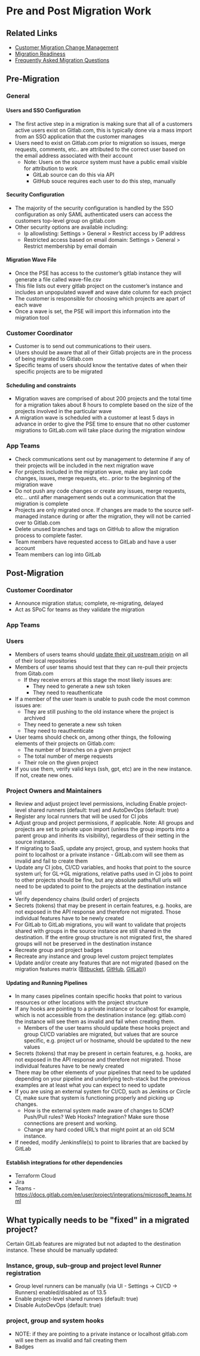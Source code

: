 # Pre and Post Migration Work

## Related Links

- [Customer Migration Change Management](https://gitlab.com/gitlab-org/professional-services-automation/tools/migration/congregate/-/blob/master/customer/customer-migration-change-management.md#post-migration-checklist-for-project-owners-and-maintainers)
- [Migration Readiness](./migration-readiness-checklist.md)
- [Frequently Asked Migration Questions](https://gitlab.com/gitlab-org/professional-services-automation/tools/migration/congregate/-/blob/master/customer/famq.md#what-are-a-customers-obligations-and-responsibilities-prior-during-and-after-a-migration)

## Pre-Migration

### General

#### Users and SSO Configuration

- The first active step in a migration is making sure that all of a customers active users exist on Gitlab.com, this is typically done via a mass import from an SSO application that the customer manages
- Users need to exist on Gitlab.com prior to migration so issues, merge requests, comments, etc.. are attributed to the correct user based on the email address associated with their account
  - Note: Users on the *source* system must have a public email visible for attribution to work
    - GitLab source can do this via API
    - GitHub souce requires each user to do this step, manually

#### Security Configuration

- The majority of the security configuration is handled by the SSO configuration as only SAML authenticated users can access the customers top-level group on gitlab.com
- Other security options are available including:
  - Ip allowlisting: Settings > General > Restrict access by IP address
  - Restricted access based on email domain: Settings > General > Restrict membership by email domain

#### Migration Wave File

- Once the PSE has access to the customer’s gitlab instance they will generate a file called wave-file.csv
- This file lists out every gitlab project on the customer’s instance and includes an unpopulated wave# and wave date column for each project
- The customer is responsible for choosing which projects are apart of each wave
- Once a wave is set, the PSE will import this information into the migration tool

### Customer Coordinator

- Customer is to send out communications to their users.
- Users should be aware that all of their Gitlab projects are in the process of being migrated to Gitlab.com
- Specific teams of users should know the tentative dates of when their specific projects are to be migrated

#### Scheduling and constraints

- Migration waves are comprised of about 200 projects and the total time for a migration takes about 8 hours to complete based on the size of the projects involved in the particular wave
- A migration wave is scheduled with a customer at least 5 days in advance in order to give the PSE time to ensure that no other customer migrations to GitLab.com will take place during the migration window

### App Teams

- Check communications sent out by management to determine if any of their projects will be included in the next migration wave
- For projects included in the migration wave, make any last code changes, issues, merge requests, etc.. prior to the beginning of the migration wave
- Do not push any code changes or create any issues, merge requests, etc… until after management sends out a communication that the migration is complete
- Projects are only migrated once. If changes are made to the source self-managed instance during or after the migration, they will not be carried over to Gitlab.com
- Delete unused branches and tags on GitHub to allow the migration process to complete faster.
- Team members have requested access to GitLab and have a user account
- Team members can log into GitLab

## Post-Migration

### Customer Coordinator

- Announce migration status; complete, re-migrating, delayed
- Act as SPoC for teams as they validate the migration

### App Teams

### Users

- Members of users teams should [update their git upstream origin](https://git-scm.com/docs/git-remote) on all of their local repositories
- Members of user teams should test that they can re-pull their projects from Gitab.com
  - If they receive errors at this stage the most likely issues are:
    - They need to generate a new ssh token
    - They need to reauthenticate
- If a member of the user team is unable to push code the most common issues are:
  - They are still pushing to the old instance where the project is archived
  - They need to generate a new ssh token
  - They need to reauthenticate
- User teams should check on, among other things, the following elements of their projects on Gitlab.com:
  - The number of branches on a given project
  - The total number of merge requests
  - Their role on the given project
- If you use them, verify valid keys (ssh, gpt, etc) are in the new instance.  If not, create new ones.

### Project Owners and Maintainers

- Review and adjust project level permissions, including Enable project-level shared runners (default: true) and AutoDevOps (default: true)
- Register any local runners that will be used for CI jobs
- Adjust group and project permissions, if applicable. Note: All groups and projects are set to private upon import (unless the group imports into a parent group and inherits its visibility), regardless of their setting in the source instance.
- If migrating to SaaS, update any project, group, and system hooks that point to localhost or a private instance - GitLab.com will see them as invalid and fail to create them
- Update any CI jobs, CI/CD variables, and hooks that point to the source system url; for GL->GL migrations, relative paths used in CI jobs to point to other projects should be fine, but any absolute paths/full urls will need to be updated to point to the projects at the destination instance url
- Verify dependency chains (build order) of projects
- Secrets (tokens) that may be present in certain features, e.g. hooks, are not exposed in the API response and therefore not migrated. Those individual features have to be newly created
- For GitLab to GitLab migrations, you will want to validate that projects shared with groups in the source instance are still shared in the destination. If the entire group structure is not migrated first, the shared groups will not be preserved in the destination instance
- Recreate group and project badges
- Recreate any instance and group level custom project templates
- Update and/or create any features that are not migrated (based on the migration features matrix ([Bitbucket](https://gitlab-org.gitlab.io/professional-services-automation/tools/migration/congregate/bitbucket-migration-features-matrix/), [GitHub](https://gitlab-org.gitlab.io/professional-services-automation/tools/migration/congregate/github-migration-features-matrix/), [GitLab](https://gitlab-org.gitlab.io/professional-services-automation/tools/migration/congregate/gitlab-migration-features-matrix/)))

#### Updating and Running Pipelines

- In many cases pipelines contain specific hooks that point to various resources or other locations with the project structure
- If any hooks are pointing to a private instance or localhost for example, which is not accessible from the destination instance (eg: gitlab.com) the instance will see them as invalid and fail when creating them.
    - Members of the user teams should update these hooks project and group CI/CD variables are migrated, but values that are source specific, e.g. project url or hostname, should be updated to the new values
- Secrets (tokens) that may be present in certain features, e.g. hooks, are not exposed in the API response and therefore not migrated. Those individual features have to be newly created
- There may be other elements of your pipelines that need to be updated depending on your pipeline and underlying tech-stack but the previous examples are at least what you can expect to need to update
- If you are using an external system for CI/CD, such as Jenkins or Circle CI, make sure that system is functioning properly and picking up changes.
  - How is the external system made aware of changes to SCM?  Push/Pull rules? Web Hooks? Integration?  Make sure those connections are present and working.
  - Change any hard coded URL’s that might point at an old SCM instance.
- If needed, modify Jenkinsfile(s) to point to libraries that are backed by GitLab

#### Establish integrations for other dependencies

- Terraform Cloud
- Jira
- Teams - https://docs.gitlab.com/ee/user/project/integrations/microsoft_teams.html

## What typically needs to be "fixed" in a migrated project?

Certain GitLab features are migrated but not adapted to the destination instance. These should be manually updated:

### Instance, group, sub-group and project level Runner registration

- Group level runners can be manually (via UI - Settings -> CI/CD -> Runners) enabled/disabled as of 13.5
- Enable project-level shared runners (default: true)
- Disable AutoDevOps (default: true)

### project, group and system hooks
- NOTE: if they are pointing to a private instance or localhost gitlab.com will see them as invalid and fail creating them
- Badges
